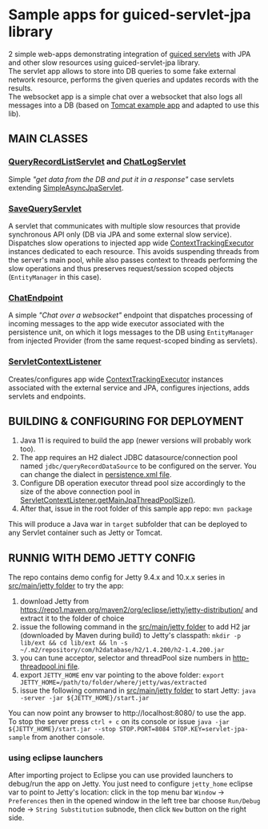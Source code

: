 # Sample apps for guiced-servlet-jpa library

2 simple web-apps demonstrating integration of [guiced servlets](https://github.com/morgwai/servlet-scopes) with JPA and other slow resources using guiced-servlet-jpa library.<br/>
The servlet app allows to store into DB queries to some fake external network resource, performs the given queries and updates records with the results.<br/>
The websocket app is a simple chat over a websocket that also logs all messages into a DB
(based on [Tomcat example app](https://github.com/apache/tomcat/blob/trunk/webapps/examples/websocket/chat.xhtml) and adapted to use this lib).



## MAIN CLASSES

### [QueryRecordListServlet](src/main/java/pl/morgwai/samples/guiced_servlet_jpa/servlets/QueryRecordListServlet.java) and [ChatLogServlet](src/main/java/pl/morgwai/samples/servlet_jpa/servlets/ChatLogServlet.java)

Simple <i>"get data from the DB and put it in a response"</i> case servlets extending [SimpleAsyncJpaServlet](../src/main/java/pl/morgwai/base/servlet/jpa/SimpleAsyncJpaServlet.java).


### [SaveQueryServlet](src/main/java/pl/morgwai/samples/guiced_servlet_jpa/servlets/SaveQueryServlet.java)

A servlet that communicates with multiple slow resources that provide synchronous API only (DB via JPA and some external slow service). Dispatches slow operations to injected app wide [ContextTrackingExecutor](https://github.com/morgwai/guice-context-scopes/blob/master/src/main/java/pl/morgwai/base/guice/scopes/ContextTrackingExecutor.java) instances dedicated to each resource. This avoids suspending threads from the server's main pool, while also passes context to threads performing the slow operations and thus preserves request/session scoped objects (`EntityManager` in this case).


### [ChatEndpoint](src/main/java/pl/morgwai/samples/guiced_servlet_jpa/servlets/ChatEndpoint.java)

A simple <i>"Chat over a websocket"</i> endpoint that dispatches processing of incoming messages to the app wide executor associated with the persistence unit, on which it logs messages to the DB using `EntityManager` from injected Provider (from the same request-scoped binding as servlets).


### [ServletContextListener](src/main/java/pl/morgwai/samples/guiced_servlet_jpa/servlets/ServletContextListener.java)

Creates/configures app wide [ContextTrackingExecutor](https://github.com/morgwai/guice-context-scopes/blob/master/src/main/java/pl/morgwai/base/guice/scopes/ContextTrackingExecutor.java) instances
associated with the external service and JPA, configures injections, adds servlets and endpoints.



## BUILDING & CONFIGURING FOR DEPLOYMENT

1. Java 11 is required to build the app (newer versions will probably work too).
1. The app requires an H2 dialect JDBC datasource/connection pool named `jdbc/queryRecordDataSource` to be configured on the server. You can change the dialect in [persistence.xml file](src/main/resources/META-INF/persistence.xml).
1. Configure DB operation executor thread pool size accordingly to the size of the above connection pool in [ServletContextListener.getMainJpaThreadPoolSize()](src/main/java/pl/morgwai/samples/guiced_servlet_jpa/servlets/ServletContextListener.java).
1. After that, issue in the root folder of this sample app repo: `mvn package`

This will produce a Java war in `target` subfolder that can be deployed to any Servlet container such as Jetty or Tomcat.



## RUNNIG WITH DEMO JETTY CONFIG

The repo contains demo config for Jetty 9.4.x and 10.x.x series in [src/main/jetty folder](src/main/jetty) to try the app:
1. download Jetty from https://repo1.maven.org/maven2/org/eclipse/jetty/jetty-distribution/ and extract it to the folder of choice
1. issue the following command in the [src/main/jetty folder](src/main/jetty) to add H2 jar (downloaded by Maven during build) to Jetty's classpath: `mkdir -p lib/ext && cd lib/ext && ln -s ~/.m2/repository/com/h2database/h2/1.4.200/h2-1.4.200.jar`
1. you can tune acceptor, selector and threadPool size numbers in [http-threadpool.ini file](src/main/jetty/start.d/http-threadpool.ini).
1. export `JETTY_HOME` env var pointing to the above folder: `export JETTY_HOME=/path/to/folder/where/jetty/was/extracted`
1. issue the following command in [src/main/jetty folder](src/main/jetty) to start Jetty: `java -server -jar ${JETTY_HOME}/start.jar`<br/>

You can now point any browser to http://localhost:8080/ to use the app.<br/>
To stop the server press `ctrl + c` on its console or issue `java -jar ${JETTY_HOME}/start.jar --stop STOP.PORT=8084 STOP.KEY=servlet-jpa-sample` from another console.

### using eclipse launchers

After importing project to Eclipse you can use provided launchers to debug/run the app on Jetty. You
just need to configure `jetty_home` eclipse var to point to Jetty's location: click in the top menu bar `Window` -> `Preferences` then in the opened window in the left tree bar choose `Run/Debug` node  -> `String Substitution` subnode, then click `New` button on the right side.

